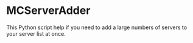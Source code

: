 # MCServerAdder
This Python script help if you need to add a large numbers of servers to your server list at once.
